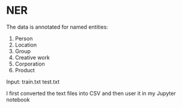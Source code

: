 # NER

The data is annotated for named entities:
1.	Person
2.	Location
3.	Group
4.	Creative work
5.	Corporation
6.	Product

Input:
train.txt
test.txt

I first converted the text files into CSV and then user it in my Jupyter notebook
